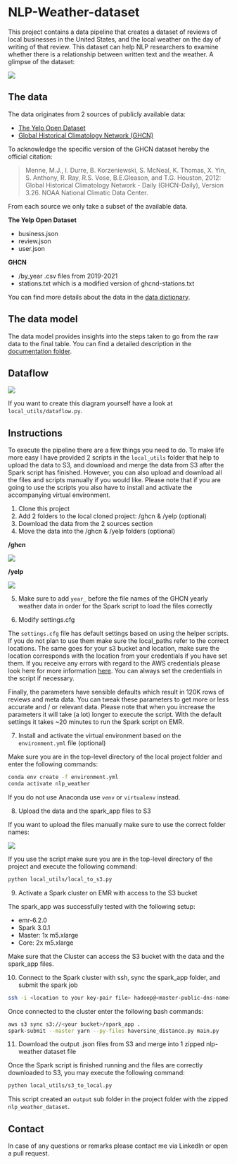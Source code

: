 # NLP-Weather-dataset

This project contains a data pipeline that creates a dataset of reviews of local businesses in the United States, and
the local weather on the day of writing of that review. This dataset can help NLP researchers to examine whether
there is a relationship between written text and the weather. A glimpse of the dataset:

<img src="https://user-images.githubusercontent.com/49920622/118020706-b29d1680-b35a-11eb-98d0-87377f6aa0c4.JPG">

## The data

The data originates from 2 sources of publicly available data:

- [The Yelp Open Dataset][yelp]
- [Global Historical Climatology Network (GHCN)][ghcn]

To acknowledge the specific version of the GHCN dataset hereby the official citation:

> Menne, M.J., I. Durre, B. Korzeniewski, S. McNeal, K. Thomas, X. Yin, S. Anthony, R. Ray, 
R.S. Vose, B.E.Gleason, and T.G. Houston, 2012: Global Historical Climatology Network - 
Daily (GHCN-Daily), Version 3.26. NOAA National Climatic Data Center. 

From each source we only take a subset of the available data.

**The Yelp Open Dataset**
- business.json 
- review.json 
- user.json 

**GHCN**
- /by_year .csv files from 2019-2021 
- stations.txt which is a modified version of ghcnd-stations.txt

You can find more details about the data in the [data dictionary][data_dictionary].

## The data model

The data model provides insights into the steps taken to go from the raw data to the final table. You can find a 
detailed description in the [documentation folder][documentation_md].

## Dataflow

<img src="https://user-images.githubusercontent.com/49920622/117587202-1c2fe180-b11d-11eb-849d-28ec3a6274dc.png">

If you want to create this diagram yourself have a look at `local_utils/dataflow.py`.

## Instructions

To execute the pipeline there are a few things you need to do. To make life more easy I have provided 2 scripts in
the `local_utils` folder that help to upload the data to S3, and download and merge the data from S3 after the Spark 
script has finished. However, you can also upload and download all the files and scripts manually if you would like. 
Please note that if you are going to use the scripts you also have to install and activate the accompanying virtual
environment. 

1. Clone this project
2. Add 2 folders to the local cloned project: /ghcn & /yelp (optional)
3. Download the data from the 2 sources section 
4. Move the data into the /ghcn & /yelp folders (optional)

**/ghcn**

<img src="https://user-images.githubusercontent.com/49920622/118041672-5b577000-b373-11eb-8ac7-713549047b97.JPG">

**/yelp**

<img src="https://user-images.githubusercontent.com/49920622/118041683-60b4ba80-b373-11eb-968b-f81b33cd961f.JPG">

5. Make sure to add `year_` before the file names of the GHCN yearly weather data in order for the Spark script to load
the files correctly

6. Modify settings.cfg 

The `settings.cfg` file has default settings based on using the helper scripts. If you do not plan to use them make sure
the local_paths refer to the correct locations. The same goes for your s3 bucket and location, make sure the location
corresponds with the location from your credentials if you have set them. If you receive any errors with regard to the
AWS credentials please look here for more information [here][aws_cred]. You can always set the credentials in the script
if necessary. 

Finally, the parameters have sensible defaults which result in 120K rows of reviews and meta data. You can tweak these
parameters to get more or less accurate and / or relevant data. Please note that when you increase the parameters it will
take (a lot) longer to execute the script. With the default settings it takes ~20 minutes to run the Spark script on EMR.

7. Install and activate the virtual environment based on the `environment.yml` file (optional)

Make sure you are in the top-level directory of the local project folder and enter the following commands:

```bash
conda env create -f environment.yml
conda activate nlp_weather
```

If you do not use Anaconda use `venv` or `virtualenv` instead. 

8. Upload the data and the spark_app files to S3

If you want to upload the files manually make sure to use the correct folder names:

<img src="https://user-images.githubusercontent.com/49920622/118023439-d6159080-b35d-11eb-92ae-29dda91a209a.JPG">

If you use the script make sure you are in the top-level directory of the project and execute the following command:

```bash
python local_utils/local_to_s3.py
```

9. Activate a Spark cluster on EMR with access to the S3 bucket

The spark_app was successfully tested with the following setup:

- emr-6.2.0
- Spark 3.0.1
- Master: 1x m5.xlarge
- Core: 2x m5.xlarge

Make sure that the Cluster can access the S3 bucket with the data and the spark_app files. 

10. Connect to the Spark cluster with ssh, sync the spark_app folder, and submit the spark job

```bash
ssh -i <location to your key-pair file> hadoop@<master-public-dns-name>
```

Once connected to the cluster enter the following bash commands:

```bash
aws s3 sync s3://<your bucket>/spark_app .
spark-submit --master yarn --py-files haversine_distance.py main.py
```

11. Download the output .json files from S3 and merge into 1 zipped nlp-weather dataset file

Once the Spark script is finished running and the files are correctly downloaded to S3, you may execute the following
command: 

```bash
python local_utils/s3_to_local.py
```

This script created an `output` sub folder in the project folder with the zipped `nlp_weather_dataset`.

## Contact

In case of any questions or remarks please contact me via LinkedIn or open a pull request.

[yelp]: https://www.yelp.com/dataset
[ghcn]: https://www.ncei.noaa.gov/metadata/geoportal/rest/metadata/item/gov.noaa.ncdc:C00861/html
[data_dictionary]: https://github.com/EBolle/NLP-Weather-dataset/blob/main/documentation/data_dictionary.MD
[documentation_md]: https://github.com/EBolle/NLP-Weather-dataset/blob/main/documentation/data_model.MD
[aws_cred]: https://boto3.amazonaws.com/v1/documentation/api/latest/guide/credentials.html
